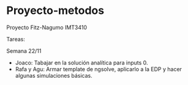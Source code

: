 # Proyecto-metodos
Proyecto Fitz-Nagumo IMT3410


Tareas:

Semana 22/11
- Joaco: Tabajar en la solución analítica para inputs 0.
- Rafa y Agu: Armar template de ngsolve, aplicarlo a la EDP y hacer algunas simulaciones básicas.
